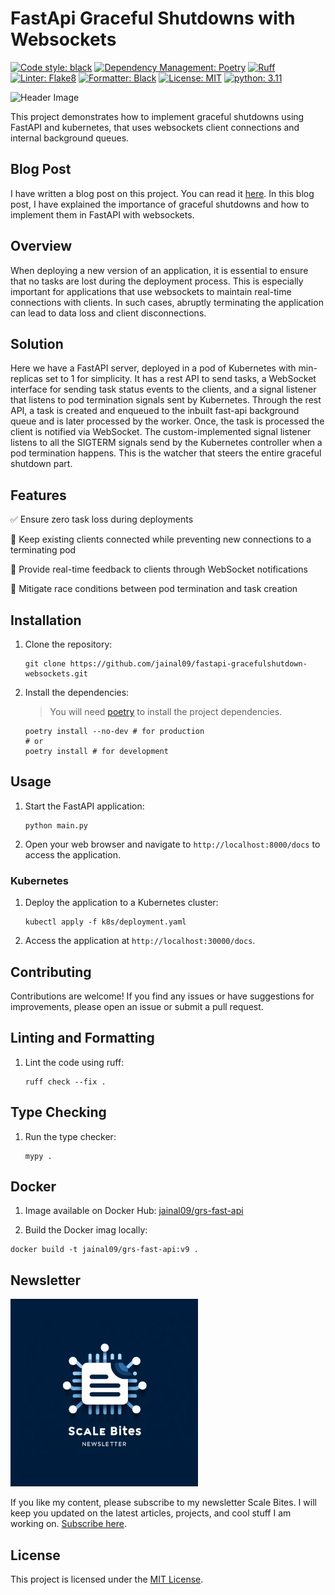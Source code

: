 # FastApi Graceful Shutdowns with Websockets

[![Code style: black](https://img.shields.io/badge/code%20style-black-000000.svg)](https://github.com/psf/black) [![Dependency Management: Poetry](https://img.shields.io/badge/Dependency%20Managment-Poetry-blue?logo=python&logoColor=yellow)](https://python-poetry.org/) [![Ruff](https://img.shields.io/endpoint?url=https://raw.githubusercontent.com/astral-sh/ruff/main/assets/badge/v2.json)](https://github.com/astral-sh/ruff)
 [![Linter: Flake8](https://img.shields.io/badge/Linter-Flake8-blue?logo=python&logoColor=yellow)](https://flake8.pycqa.org/en/latest/) [![Formatter: Black](https://img.shields.io/badge/Formatter-Black-blue?logo=python&logoColor=yellow)](https://black.readthedocs.io/en/stable/) [![License: MIT](https://img.shields.io/badge/License-MIT-blue.svg)](https://opensource.org/licenses/MIT) [![python: 3.11](https://img.shields.io/badge/python-3.11-blue.svg)](https://www.python.org/downloads/release/python-311/)

![Header Image](images/header.png)

This project demonstrates how to implement graceful shutdowns using FastAPI and kubernetes,
that uses websockets client connections and internal background queues.

## Blog Post
I have written a blog post on this project. You can read it [here](https://www.linkedin.com/pulse/gracefully-implementing-graceful-shutdowns-jainal-gosaliya-pps5e/). In this blog post, I have explained the importance of graceful shutdowns and how to implement them in FastAPI with websockets.

## Overview

When deploying a new version of an application, it is essential to ensure that no tasks are lost during the deployment process. This is especially important for applications that use websockets to maintain real-time connections with clients. In such cases, abruptly terminating the application can lead to data loss and client disconnections.

## Solution

Here we have a FastAPI server, deployed in a pod of Kubernetes with min-replicas set to 1 for simplicity. It has a rest API to send tasks, a WebSocket interface for sending task status events to the clients, and a signal listener that listens to pod termination signals sent by Kubernetes.
Through the rest API, a task is created and enqueued to the inbuilt fast-api background queue and is later processed by the worker. Once, the task is processed the client is notified via WebSocket.
The custom-implemented signal listener listens to all the SIGTERM signals send by the Kubernetes controller when a pod termination happens. This is the watcher that steers the entire graceful shutdown part.

## Features

✅ Ensure zero task loss during deployments

🔗 Keep existing clients connected while preventing new connections to a terminating pod

📣 Provide real-time feedback to clients through WebSocket notifications

🚦 Mitigate race conditions between pod termination and task creation

## Installation

1. Clone the repository:

    ```shell
    git clone https://github.com/jainal09/fastapi-gracefulshutdown-websockets.git
    ```

2. Install the dependencies:
   
   > You will need [poetry](https://python-poetry.org/) to install the project dependencies.

   ```shell
   poetry install --no-dev # for production
   # or
   poetry install # for development
   ```
## Usage


1. Start the FastAPI application:

    ```shell
    python main.py
    ```

2. Open your web browser and navigate to `http://localhost:8000/docs` to access the 
   application.

### Kubernetes
1. Deploy the application to a Kubernetes cluster:

    ```shell
    kubectl apply -f k8s/deployment.yaml
    ```
2. Access the application at `http://localhost:30000/docs`.

## Contributing

Contributions are welcome! If you find any issues or have suggestions for improvements,
please open an issue or submit a pull request.

## Linting and Formatting
1. Lint the code using ruff:
    
    ```shell
    ruff check --fix .
    ```
## Type Checking
1. Run the type checker:

    ```shell
    mypy .
    ```

## Docker
1. Image available on Docker Hub: [jainal09/grs-fast-api](https://hub.docker.com/repository/docker/jainal09/grs-fast-api/general)

2. Build the Docker imag locally:

```shell
docker build -t jainal09/grs-fast-api:v9 .
```

## Newsletter
<a href="https://www.linkedin.com/build-relation/newsletter-follow?entityUrn=7169831353377619968"> <img src="images/scale_bites.png" alt="Scale Bites Image" width="300" height="300"></a>

If you like my content, please subscribe to my newsletter Scale Bites. I will keep you updated on the latest articles, projects, and cool stuff I am working on. [Subscribe here](https://www.linkedin.com/build-relation/newsletter-follow?entityUrn=7169831353377619968).

## License

This project is licensed under the [MIT License](LICENSE).
